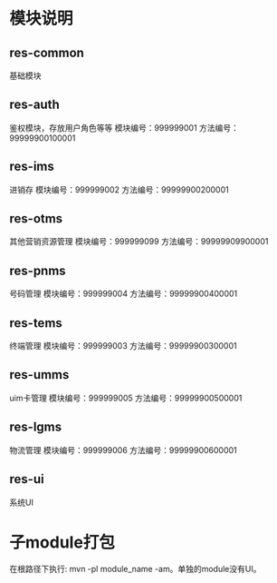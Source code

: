 # 模块说明
## res-common
 基础模块
## res-auth
鉴权模块，存放用户角色等等
模块编号：999999001
方法编号：99999900100001
## res-ims
进销存
模块编号：999999002
方法编号：99999900200001
## res-otms
其他营销资源管理
模块编号：999999099
方法编号：99999909900001
## res-pnms
号码管理
模块编号：999999004
方法编号：99999900400001
## res-tems
终端管理
模块编号：999999003
方法编号：99999900300001
## res-umms
uim卡管理
模块编号：999999005
方法编号：99999900500001
## res-lgms
物流管理
模块编号：999999006
方法编号：99999900600001
## res-ui
系统UI
# 子module打包
在根路径下执行: mvn -pl module_name -am。单独的module没有UI。